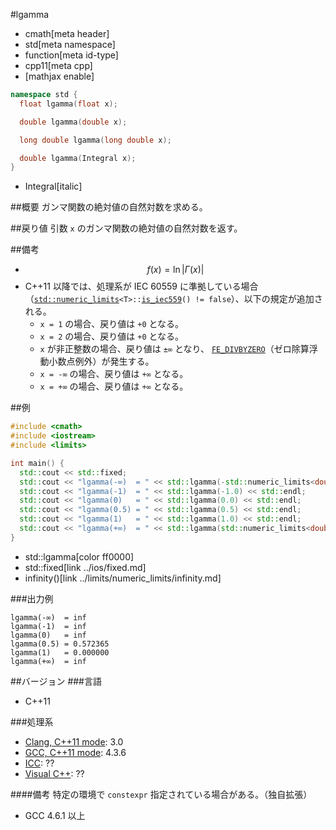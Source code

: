 #lgamma
* cmath[meta header]
* std[meta namespace]
* function[meta id-type]
* cpp11[meta cpp]
* [mathjax enable]

```cpp
namespace std {
  float lgamma(float x);

  double lgamma(double x);

  long double lgamma(long double x);

  double lgamma(Integral x);
}
```
* Integral[italic]

##概要
ガンマ関数の絶対値の自然対数を求める。


##戻り値
引数 `x` のガンマ関数の絶対値の自然対数を返す。


##備考
- $$ f(x) = \ln | \Gamma (x) | $$
- C++11 以降では、処理系が IEC 60559 に準拠している場合（[`std::numeric_limits`](../limits/numeric_limits.md)`<T>::`[`is_iec559`](../limits/numeric_limits/is_iec559.md)`() != false`）、以下の規定が追加される。
    - `x = 1` の場合、戻り値は `+0` となる。
    - `x = 2` の場合、戻り値は `+0` となる。
    - `x` が非正整数の場合、戻り値は `±∞` となり、
    [`FE_DIVBYZERO`](../cfenv/fe_divbyzero.md)（ゼロ除算浮動小数点例外）が発生する。
    - `x = -∞` の場合、戻り値は `+∞` となる。
    - `x = +∞` の場合、戻り値は `+∞` となる。


##例
```cpp
#include <cmath>
#include <iostream>
#include <limits>

int main() {
  std::cout << std::fixed;
  std::cout << "lgamma(-∞)  = " << std::lgamma(-std::numeric_limits<double>::infinity()) << std::endl;
  std::cout << "lgamma(-1)  = " << std::lgamma(-1.0) << std::endl;
  std::cout << "lgamma(0)   = " << std::lgamma(0.0) << std::endl;
  std::cout << "lgamma(0.5) = " << std::lgamma(0.5) << std::endl;
  std::cout << "lgamma(1)   = " << std::lgamma(1.0) << std::endl;
  std::cout << "lgamma(+∞)  = " << std::lgamma(std::numeric_limits<double>::infinity()) << std::endl;
}
```
* std::lgamma[color ff0000]
* std::fixed[link ../ios/fixed.md]
* infinity()[link ../limits/numeric_limits/infinity.md]

###出力例
```
lgamma(-∞)  = inf
lgamma(-1)  = inf
lgamma(0)   = inf
lgamma(0.5) = 0.572365
lgamma(1)   = 0.000000
lgamma(+∞)  = inf
```

##バージョン
###言語
- C++11

###処理系
- [Clang, C++11 mode](/implementation.md#clang): 3.0
- [GCC, C++11 mode](/implementation.md#gcc): 4.3.6
- [ICC](/implementation.md#icc): ??
- [Visual C++](/implementation.md#visual_cpp): ??

####備考
特定の環境で `constexpr` 指定されている場合がある。（独自拡張）

- GCC 4.6.1 以上
